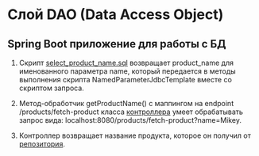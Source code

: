 # Слой DAO (Data Access Object)
##  Spring Boot приложение для работы с БД

1. Скрипт [select_product_name.sql](https://github.com/VioK0709/Data_Access_Object/blob/main/src/main/resources/select_product_name.sql) возвращает product_name для именованного параметра name, который передается в методы выполнения скрипта NamedParameterJdbcTemplate вместе со скриптом запроса.

2. Метод-обработчик getProductName() с маппингом на endpoint /products/fetch-product класса [контроллера](https://github.com/VioK0709/Data_Access_Object/blob/main/src/main/java/com/example/data_access_object/controller/ControllerApp.java) умеет обрабатывать запрос вида: localhost:8080/products/fetch-product?name=Mikey.

3. Контроллер возвращает название продукта, которое он получил от [репозитория](https://github.com/VioK0709/Data_Access_Object/blob/main/src/main/java/com/example/data_access_object/repository/RepositoryApp.java).
